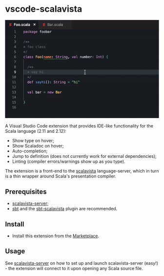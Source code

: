 # vscode-scalavista

![](demo2.gif)

A Visual Studio Code extension that provides IDE-like functionality
for the Scala language (2.11 and 2.12):

* Show type on hover;
* Show Scaladoc on hover;
* Auto-completion;
* Jump to definition (does not currently work for external dependencies);
* Linting (compiler errors/warnings show up as you type).

The extension is a front-end to the [scalavista](https://github.com/buntec/scalavista)
language-server, which in turn is a thin wrapper around Scala's presentation compiler.

## Prerequisites

* [scalavista-server](https://github.com/buntec/scalavista-server);
* [sbt](https://www.scala-sbt.org) and the [sbt-scalavista](https://github.com/buntec/sbt-scalavista) plugin are recommended. 

## Install 

* Install this extension from the [Marketplace](https://marketplace.visualstudio.com/vscode).

## Usage

See [scalavista-server](https://github.com/buntec/scalavista-server) on how to
set up and launch scalavista-server (easy!) - the extension will connect to it
upon opening any Scala source file.
